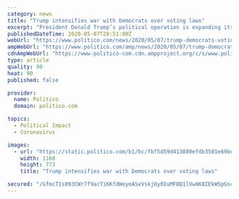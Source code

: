 ```yaml
---
category: news
title: "Trump intensifies war with Democrats over voting laws"
excerpt: "President Donald Trump’s political operation is expanding its legal effort to stop Democrats from overhauling voting laws in response to the coronavirus pandemic. The Republican National Committee and Trump reelection campaign are doubling their legal budget to $20 million as litigation spreads to an array of battleground states."
publishedDateTime: 2020-05-07T20:51:00Z
webUrl: "https://www.politico.com/news/2020/05/07/trump-democrats-voting-laws-243517"
ampWebUrl: "https://www.politico.com/amp/news/2020/05/07/trump-democrats-voting-laws-243517"
cdnAmpWebUrl: "https://www-politico-com.cdn.ampproject.org/c/s/www.politico.com/amp/news/2020/05/07/trump-democrats-voting-laws-243517"
type: article
quality: 90
heat: 90
published: false

provider:
  name: Politico
  domain: politico.com

topics:
  - Political Impact
  - Coronavirus

images:
  - url: "https://static.politico.com/b1/bc/fbf5d59d413889efdb3501e69bed/200507-donald-trump-ap-773.jpg"
    width: 1160
    height: 773
    title: "Trump intensifies war with Democrats over voting laws"

secured: "/GfmcT1s093CWr7f9acTiKKfdWeyeASxVskjOy0IuMFBQ1lVwAK8IEkWSpGs4Uv2l9iPjWo+nYc3txEbCQK7vmXM6Tv0efGy2HSHVViHhygd5Z6Df8bw0BnQOy0cnPetMSrmCwkvh3RX5f18Zz7VmE2orxtk9H6Va9ylMlHVmFOtCZfPI38+GSPQ7byNAqHb38q2QDET66ywLQH1KXQp1zANPzQ2jmFVGGMCA0UyiWyhhUW0050vEkGnXk38G+da4fZrxhNnxPsgXRf/RHts1yO+a1wPaH0fPxcxkSxEexiRtFODd3D3RvzGakjgPMvgnYcdy7IeWBjTZcf2wRPPvJUiZkEnUrhGI5sD8RCMXOLZGykHOcABRm/EQmEJMNeKc8/2JavOkBsmlexAYbO2FCG/WtBhucKNfoDFa7wcZOx6NiCPC/ll+C6M7ABoIHtJU0YMfCTyD2wpeYWlgL5kBC1r4VBaS1pOGLVYGr9g49E=;Ywl0N5FnQtHmHH3LVjx7TA=="
---
```


